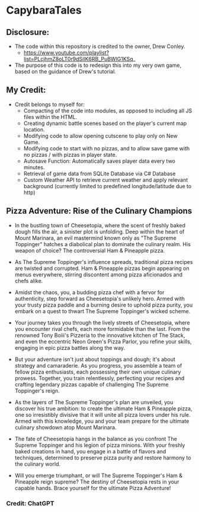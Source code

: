 # CapybaraTales

## Disclosure:

-   The code within this repository is credited to the owner, Drew Conley.
    -   https://www.youtube.com/playlist?list=PLcjhmZ8oLT0r9dSiIK6RB_PuBWlG1KSq_
-   The purpose of this code is to redesign this into my very own game, based on the guidance of Drew's tutorial.

## My Credit:

-   Credit belongs to myself for:
    -   Compacting of the code into modules, as opposed to including all JS files within the HTML.
    -   Creating dynamic battle scenes based on the player's current map location.
    -   Modifying code to allow opening cutscene to play only on New Game.
    -   Modifying code to start with no pizzas, and to allow save game with no pizzas / with pizzas in player state.
    -   Autosave Function: Automatically saves player data every two minutes.
    -   Retrieval of game data from SQLite Database via C# Database
    -   Custom Weather API to retrieve current weather and apply relevant background (currently limited to predefined longitude/latitude due to http)

## Pizza Adventure: Rise of the Culinary Champions

-   In the bustling town of Cheesetopia, where the scent of freshly baked dough fills the air, a sinister plot is unfolding. Deep within the heart of Mount Marinara, an evil mastermind known only as "The Supreme Toppinger" hatches a diabolical plan to dominate the culinary realm. His weapon of choice? The controversial Ham & Pineapple pizza.

-   As The Supreme Toppinger's influence spreads, traditional pizza recipes are twisted and corrupted. Ham & Pineapple pizzas begin appearing on menus everywhere, stirring discontent among pizza aficionados and chefs alike.

-   Amidst the chaos, you, a budding pizza chef with a fervor for authenticity, step forward as Cheesetopia's unlikely hero. Armed with your trusty pizza paddle and a burning desire to uphold pizza purity, you embark on a quest to thwart The Supreme Toppinger's wicked scheme.

-   Your journey takes you through the lively streets of Cheesetopia, where you encounter rival chefs, each more formidable than the last. From the renowned Tony Boiii's Pizzeria to the innovative kitchen of The Stack, and even the eccentric Neon Green's Pizza Parlor, you refine your skills, engaging in epic pizza battles along the way.

-   But your adventure isn't just about toppings and dough; it's about strategy and camaraderie. As you progress, you assemble a team of fellow pizza enthusiasts, each possessing their own unique culinary prowess. Together, you train relentlessly, perfecting your recipes and crafting legendary pizzas capable of challenging The Supreme Toppinger's reign.

-   As the layers of The Supreme Toppinger's plan are unveiled, you discover his true ambition: to create the ultimate Ham & Pineapple pizza, one so irresistibly divisive that it will unite all pizza lovers under his rule. Armed with this knowledge, you and your team prepare for the ultimate culinary showdown atop Mount Marinara.

-   The fate of Cheesetopia hangs in the balance as you confront The Supreme Toppinger and his legion of pizza minions. With your freshly baked creations in hand, you engage in a battle of flavors and techniques, determined to preserve pizza purity and restore harmony to the culinary world.

-   Will you emerge triumphant, or will The Supreme Toppinger's Ham & Pineapple reign supreme? The destiny of Cheesetopia rests in your capable hands. Brace yourself for the ultimate Pizza Adventure!

### Credit: ChatGPT
